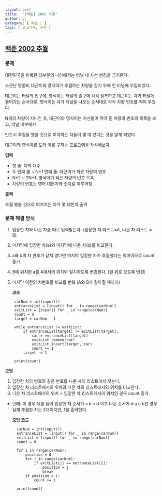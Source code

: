 ```yaml
---
layout: post
title:  "[백준] 2002 추월"
author: yj
category: [ 백준 📝 ]
tags: [ 알고리즘, 구현 ]
---
```


## [백준 2002 추월](https://www.acmicpc.net/problem/2002)

### 문제

대한민국을 비록한 대부분의 나라에서는 터널 내 차선 변경을 금지한다.

소문난 명콤비 대근이와 영식이가 추월하는 차량을 잡기 위해 한 터널에 투입되었다.

대근이는 터널의 입구에, 영식이는 터널의 출구에 각각 잠복하고 대근이는 차가 터널에 들어가는 순서대로, 영식이는  차가 터널을 나오는 순서대로 각각 차량 번호를 적어 두었다.

N개의 차량이 지나간 후, 대근이와 영식이는 자신들이 적어 둔 차량의 번호의 목록을 보고, 터널 내부에서 

반드시 추월을 했을 것으로 여겨지는 차들이 몇 대 있다는 것을 알게 되었다.

대근이와 영식이를 도와 이를 구하는 프로그램을 작성해보자.

**입력**

- 첫 줄: 차의 대수
- 두 번째 줄 ~ N+1 번째 줄: 대근이가 적은 차량의 번호 
- N+2 ~ 2N+1: 영식이가 적은 차량의 번호 목록
- 차량의 번호는 영어 대문자와 숫자로 이루어짐 

**출력**

추월 했을 것으로 여겨지는 차가 몇 대인지 출력

### 문제 해결 방식

1. 입장한 차와 나온 차를 따로 입력받는다. (입장한 차 리스트=A, 나온 차 리스트 = B)
2. 마지막에 입장한 차(a)와 마지막에 나온 차(b)를 비교한다.
3. a와 b의 차 번호가 같지 않다면 마지막 입장한 차가 추월했다는 의미이므로 count 증가
4. B에 위치한 a를 A에서의 위치와 일치하도록 변경한다. (맨 뒤로 오도록 변경)
5. 마지막 이전의 차번호들 비교를 반복 (A와 B가 같아질 때까지)

    **코드**

        carNum = int(input())
        entranceList = [input() for _ in range(carNum)]
        exitList = [input() for _ in range(carNum)]
        count = 0
        target = carNum - 1

        while entranceList != exitList:
            if entranceList[target] != exitList[target]:
                car = entranceList[target]
                exitList.remove(car)
                exitList.insert(target, car)
                count += 1
            target -= 1
            
        print(count)

**오답**

1. 입장한 차의 번호와 같은 번호를 나온 차의 리스트에서 찾는다.
2. 입장한 차 리스트에서의 위치와 나온 차의 리스트에서의 위치를 비교한다.
3. 나온 차 리스트에서의 위치 > 입장한 차 리스트에서의 위치인 경우 count 증가

- 반례: 이 경우 예를 들어 입장한 차 순서가 a b c d 이고 나온 순서가 d a c b인 경우 실제 추월한 차는 2대이지만, 1을 출력한다.<br/>


    **오답 코드**

        carNum = int(input())
        entranceList = [input() for _ in range(carNum)]
        exitList = [input() for _ in range(carNum)]
        count = 0

        for i in range(carNum):
            position = 0
            for j in range(carNum):
                if exitList[j] == entranceList[i]:
                    position = j
                    break
            if position < i:
                count += 1

        print(count)